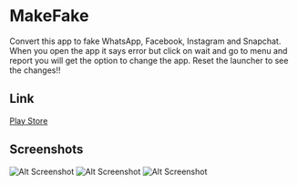 # MakeFake 
Convert this app to fake WhatsApp, Facebook, Instagram and Snapchat. When you open the app it says error but click on wait and go to menu and report you will get the option to change the app. Reset the launcher to see the changes!!

## Link
[Play Store](https://play.google.com/store/apps/details?id=com.shashankbhat.makefake)

## Screenshots
![Alt Screenshot](https://user-images.githubusercontent.com/32893605/57507357-234c6b00-731c-11e9-8602-4f734192d7ef.png?raw=true)
![Alt Screenshot](https://user-images.githubusercontent.com/32893605/57507356-234c6b00-731c-11e9-80b4-f8126955c9d0.png?raw=true)
![Alt Screenshot](https://user-images.githubusercontent.com/32893605/57507358-234c6b00-731c-11e9-825d-e6f24aebbc66.png?raw=true)

